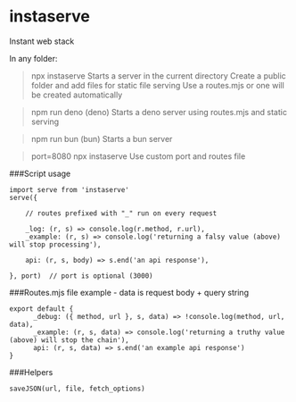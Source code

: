 # instaserve
Instant web stack

In any folder:

> npx instaserve
Starts a server in the current directory
Create a public folder and add files for static file serving
Use a routes.mjs or one will be created automatically

> npm run deno (deno)
Starts a deno server using routes.mjs and static serving

> npm run bun (bun)
Starts a bun server

> port=8080 npx instaserve
Use custom port and routes file

###Script usage
````
import serve from 'instaserve'
serve({

    // routes prefixed with "_" run on every request

    _log: (r, s) => console.log(r.method, r.url),
    _example: (r, s) => console.log('returning a falsy value (above) will stop processing'),

    api: (r, s, body) => s.end('an api response'),

}, port)  // port is optional (3000)
````

###Routes.mjs file example - data is request body + query string
````
export default {
      _debug: ({ method, url }, s, data) => !console.log(method, url, data),
      _example: (r, s, data) => console.log('returning a truthy value (above) will stop the chain'),
      api: (r, s, data) => s.end('an example api response')
}
````

###Helpers
````
saveJSON(url, file, fetch_options)
````